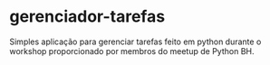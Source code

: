 # gerenciador-tarefas
Simples aplicação para gerenciar tarefas feito em python durante o workshop proporcionado por membros do meetup de Python BH. 

